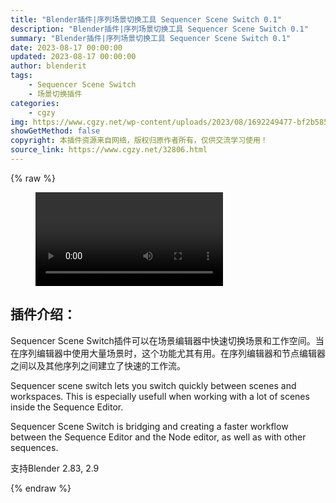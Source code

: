 ```yaml
---
title: "Blender插件|序列场景切换工具 Sequencer Scene Switch 0.1"
description: "Blender插件|序列场景切换工具 Sequencer Scene Switch 0.1"
summary: "Blender插件|序列场景切换工具 Sequencer Scene Switch 0.1"
date: 2023-08-17 00:00:00
updated: 2023-08-17 00:00:00
author: blenderit
tags: 
    - Sequencer Scene Switch
    - 场景切换插件
categories:
    - cgzy
img: https://www.cgzy.net/wp-content/uploads/2023/08/1692249477-bf2b585aaeb7a04.webp
showGetMethod: false
copyright: 本插件资源来自网络，版权归原作者所有，仅供交流学习使用！
source_link: https://www.cgzy.net/32806.html
---
```


{% raw %}
<figure class="wp-block-video aligncenter"><video controls src="http://cloud.video.taobao.com/play/u/null/p/1/e/6/t/1/423062148465.mp4"></video></figure><div class="wp-block-pandastudio-title"><div class="title_style_01"><h2 id="h2-0">插件介绍：</h2></div></div><p class="is-style-text-indent-2em">Sequencer Scene Switch插件可以在场景编辑器中快速切换场景和工作空间。当在序列编辑器中使用大量场景时，这个功能尤其有用。在序列编辑器和节点编辑器之间以及其他序列之间建立了快速的工作流。</p><p>Sequencer scene switch lets you switch quickly between scenes and workspaces. This is especially usefull when working with a lot of scenes inside the Sequence Editor.</p><p>Sequencer Scene Switch is bridging and creating a faster workflow between the Sequence Editor and the Node editor, as well as with other sequences.</p><div class="wp-block-pandastudio-tips"><div class="tip success "><p>支持Blender 2.83, 2.9</p>
</div></div>
<div style="display: none">cgzy</div>
{% endraw %}